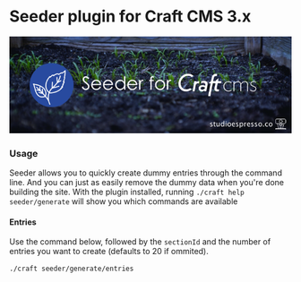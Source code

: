 # Seeder plugin for Craft CMS 3.x

![Seeder](/resources/banner.png?raw=true)

### Usage

Seeder allows you to quickly create dummy entries through the command line. And you can just as easily remove the dummy data when you're done building the site.
With the plugin installed, running `./craft help seeder/generate` will show you which commands are available

#### Entries

Use the command below, followed by the ``sectionId`` and the number of entries you want to create (defaults to 20 if ommited). 

```Shell
./craft seeder/generate/entries 
```

